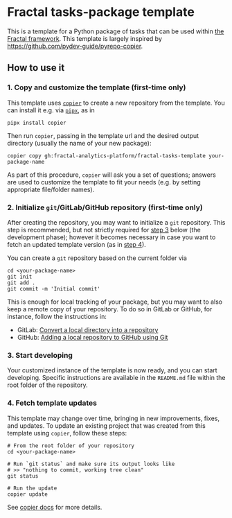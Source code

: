 # Fractal tasks-package template

This is a template for a Python package of tasks that can be used within [the
Fractal framework](https://fractal-analytics-platform.github.io/). This
template is largely inspired by https://github.com/pydev-guide/pyrepo-copier.

## How to use it

### 1. Copy and customize the template (first-time only)

This template uses [`copier`](https://copier.readthedocs.io) to create a new
repository from the template. You can install it e.g. via
[`pipx`](https://pypa.github.io/pipx), as in
```console
pipx install copier
```

Then run `copier`, passing in the template url and the desired
output directory (usually the name of your new package):
```console
copier copy gh:fractal-analytics-platform/fractal-tasks-template your-package-name
```
As part of this procedure, `copier` will ask you a set of questions; answers
are used to customize the template to fit your needs (e.g. by setting
appropriate file/folder names).

### 2. Initialize `git`/GitLab/GitHub repository (first-time only)

After creating the repository, you may want to initialize a `git` repository.
This step is recommended, but not strictly required for [step
3](#3-start-developing) below (the development phase); however it becomes
necessary in case you want to fetch an updated template version (as in [step
4](#4-fetch-template-updates)).

You can create a `git` repository based on the current folder via
```console
cd <your-package-name>
git init
git add .
git commit -m 'Initial commit'
```

This is enough for local tracking of your package, but you may want to also keep a remote copy of your repository. To do so in GitLab or GitHub, for instance, follow the instructions in:
* GitLab: [Convert a local directory into a repository](https://docs.gitlab.com/ee/gitlab-basics/start-using-git.html#convert-a-local-directory-into-a-repository)
* GitHub: [Adding a local repository to GitHub using Git](https://docs.github.com/en/migrations/importing-source-code/using-the-command-line-to-import-source-code/adding-locally-hosted-code-to-github#adding-a-local-repository-to-github-using-git)

### 3. Start developing

Your customized instance of the template is now ready, and you can start
developing. Specific instructions are available in the `README.md` file within
the root folder of the repository.

### 4. Fetch template updates

This template may change over time, bringing in new improvements, fixes, and
updates. To update an existing project that was created from this template
using `copier`, follow these steps:
```console
# From the root folder of your repository
cd <your-package-name>

# Run `git status` and make sure its output looks like
# >> "nothing to commit, working tree clean"
git status

# Run the update
copier update
```
See [copier docs](https://copier.readthedocs.io/en/stable/updating) for more
details.
